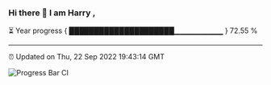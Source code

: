 ### Hi there 👋 I am Harry , 

⏳ Year progress { █████████████████████▁▁▁▁▁▁▁▁▁ } 72.55 %

---

⏰ Updated on Thu, 22 Sep 2022 19:43:14 GMT

![Progress Bar CI](https://github.com/duykhang68/duykhang68/workflows/Progress%20Bar%20CI/badge.svg)
